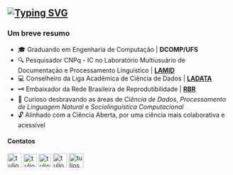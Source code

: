 [![Typing SVG](https://readme-typing-svg.demolab.com?font=Noto+Sans&weight=600&size=24&duration=2500&pause=500&color=F7F7F7&multiline=true&width=1000&height=95&lines=T%C3%BAlio+Gois;Graduando+em+Engenharia+de+Computa%C3%A7%C3%A3o+%7C+Pesquisador;Ci%C3%AAncia+de+Dados+%7C+Processamento+de+Linguagem+Natural)](https://github.com/tuliosg)
---
<h3>Um breve resumo</h3>

- 🎓 Graduando em Engenharia de Computação | **DCOMP/UFS**
- 🔍 Pesquisador CNPq - IC no Laboratório Multiusuário de Documentação e Processamento Linguístico | [**LAMID**](https://github.com/lamid-ufs)
- 💻 Conselheiro da Liga Acadêmica de Ciência de Dados | [**LADATA**](https://github.com/ladata-ufs)
- 🗝️ Embaixador da Rede Brasileira de Reprodutibilidade | [**RBR**](https://www.reprodutibilidade.org/)
- 📖 Curioso desbravando as áreas de _Ciência de Dados_, _Processamento de Linguagem Natural_ e _Sociolinguística Computacional_
- 🔓 Alinhado com a Ciência Aberta, por uma ciência mais colaborativa e acessível


<h4>Contatos</h4>
<p align="left">
<a href="https://bsky.app/profile/tuliosgois.bsky.social"><img align="center" src="https://upload.wikimedia.org/wikipedia/commons/thumb/7/7a/Bluesky_Logo.svg/869px-Bluesky_Logo.svg.png" alt="tuliosgois" height="32" /></a>
<a href="https://linkedin.com/in/tuliosg" target="blank"><img align="center" src="https://upload.wikimedia.org/wikipedia/commons/thumb/c/ca/LinkedIn_logo_initials.png/960px-LinkedIn_logo_initials.png" alt="tuliosg" height="30" /></a>
<a href="https://kaggle.com/tuliosg" target="blank"><img align="center" src="https://raw.githubusercontent.com/rahuldkjain/github-profile-readme-generator/master/src/images/icons/Social/kaggle.svg" alt="tuliosg" height="30" width="28" /></a>
<a href="https://orcid.org/0009-0000-5270-8033" target="blank"><img align="center" src="https://upload.wikimedia.org/wikipedia/commons/thumb/0/06/ORCID_iD.svg/2048px-ORCID_iD.svg.png" alt="tuliosg" height="32" width="32" /></a>
<a href="http://lattes.cnpq.br/3144259540099140" target="blank"><img align="center" src="https://www2.ufjf.br/ambienteconstruido/wp-content/uploads/sites/152/2021/11/LATTES.png" alt="tuliosg" height="33" width="33" /></a>
</p>
